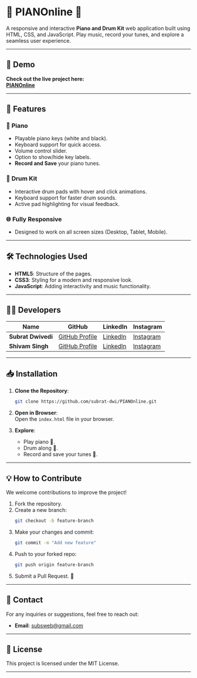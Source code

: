 # 🎹 PIANOnline 🎵  
A responsive and interactive **Piano and Drum Kit** web application built using HTML, CSS, and JavaScript. Play music, record your tunes, and explore a seamless user experience.

---

## 🎥 Demo  
**Check out the live project here:  
[PIANOnline](https://subrat-dwi.github.io/PIANOnline/)**  

---
## 🚀 Features  

### 🎹 **Piano**
- Playable piano keys (white and black).
- Keyboard support for quick access.
- Volume control slider.
- Option to show/hide key labels.
- **Record and Save** your piano tunes.

### 🥁 **Drum Kit**
- Interactive drum pads with hover and click animations.
- Keyboard support for faster drum sounds.
- Active pad highlighting for visual feedback.

### 🌐 **Fully Responsive**
- Designed to work on all screen sizes (Desktop, Tablet, Mobile).

---

## 🛠️ Technologies Used  

- **HTML5**: Structure of the pages.  
- **CSS3**: Styling for a modern and responsive look.  
- **JavaScript**: Adding interactivity and music functionality.  

---

## 🧑‍💻 Developers  

| Name         | GitHub                       | LinkedIn                     | Instagram            |
|--------------|------------------------------|------------------------------|----------------------|
| **Subrat Dwivedi** | [GitHub Profile](https://github.com/subrat-dwi) | [LinkedIn](https://linkedin.com/in/subrat-dwivedi) | [Instagram](https://instagram.com/dw1subrat) |
| **Shivam Singh** | [GitHub Profile](https://github.com/official-backbencher-11) | [LinkedIn](https://www.linkedin.com/in/shivam-singh-654080298/) | [Instagram](https://www.instagram.com/_official_backbencher_11/) |

---

## 📥 Installation  

1. **Clone the Repository**:  
   ```bash
   git clone https://github.com/subrat-dwi/PIANOnline.git
   ```

2. **Open in Browser**:  
   Open the `index.html` file in your browser.

3. **Explore**:  
   - Play piano 🎹.  
   - Drum along 🥁.  
   - Record and save your tunes 🎼.  

---

## 💡 How to Contribute  

We welcome contributions to improve the project!  

1. Fork the repository.  
2. Create a new branch:  
   ```bash
   git checkout -b feature-branch
   ```
3. Make your changes and commit:  
   ```bash
   git commit -m "Add new feature"
   ```
4. Push to your forked repo:  
   ```bash
   git push origin feature-branch
   ```
5. Submit a Pull Request. 🎉  

---

## 📧 Contact  

For any inquiries or suggestions, feel free to reach out:  
- **Email**: subsweb@gmail.com  

---

## 📄 License  

This project is licensed under the MIT License.  

---
